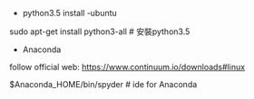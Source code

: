 - python3.5 install -ubuntu

sudo apt-get install python3-all # 安裝python3.5

- Anaconda

follow official web: https://www.continuum.io/downloads#linux

$Anaconda_HOME/bin/spyder # ide for Anaconda
